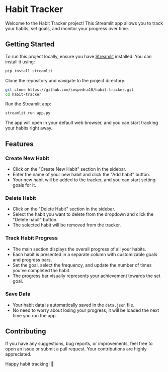 # Habit Tracker

Welcome to the Habit Tracker project! This Streamlit app allows you to track your habits, set goals, and monitor your progress over time.

## Getting Started

To run this project locally, ensure you have [Streamlit](https://streamlit.io/) installed. You can install it using:

```bash
pip install streamlit
```

Clone the repository and navigate to the project directory:

```bash
git clone https://github.com/sospedra10/habit-tracker.git
cd habit-tracker
```

Run the Streamlit app:

```bash
streamlit run app.py
```

The app will open in your default web browser, and you can start tracking your habits right away.

## Features

### Create New Habit

- Click on the "Create New Habit" section in the sidebar.
- Enter the name of your new habit and click the "Add habit" button.
- Your new habit will be added to the tracker, and you can start setting goals for it.

### Delete Habit

- Click on the "Delete Habit" section in the sidebar.
- Select the habit you want to delete from the dropdown and click the "Delete habit" button.
- The selected habit will be removed from the tracker.

### Track Habit Progress

- The main section displays the overall progress of all your habits.
- Each habit is presented in a separate column with customizable goals and progress bars.
- Set the goal, select the frequency, and update the number of times you've completed the habit.
- The progress bar visually represents your achievement towards the set goal.

### Save Data

- Your habit data is automatically saved in the `data.json` file.
- No need to worry about losing your progress; it will be loaded the next time you run the app.

## Contributing

If you have any suggestions, bug reports, or improvements, feel free to open an issue or submit a pull request. Your contributions are highly appreciated.

Happy habit tracking! 🚀
